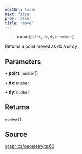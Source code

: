 ```yaml
---
editUrl: false
next: false
prev: false
title: "move"
---
```


> **move**(`point`, `dx`, `dy`): `number`[]

Returns a point moved as dx and dy

## Parameters

• **point**: `number`[]

• **dx**: `number`

• **dy**: `number`

## Returns

`number`[]

## Source

[graphics/geometry.ts:60](https://github.com/dgmjs/dgmjs/blob/main/packages/core/src/graphics/geometry.ts#L60)
